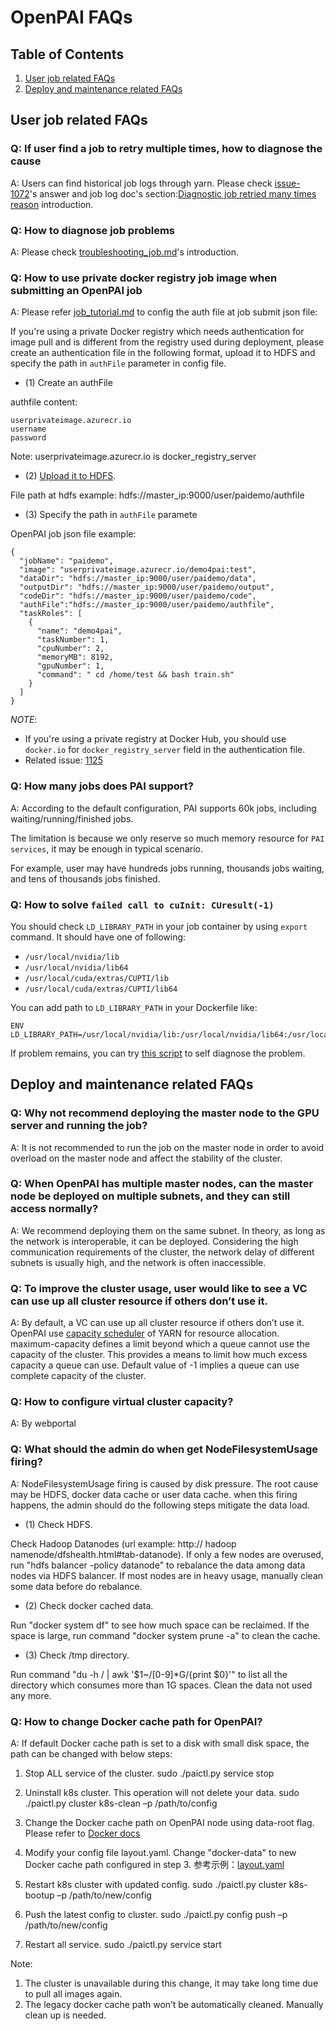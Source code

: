 # OpenPAI FAQs

## Table of Contents

1. [User job related FAQs](#user-job-related-faqs)
2. [Deploy and maintenance related FAQs](#deploy-and-maintenance-related-faqs)

## User job related FAQs

### Q: If user find a job to retry multiple times, how to diagnose the cause

A: Users can find historical job logs through yarn. Please check [issue-1072](https://github.com/Microsoft/pai/issues/1072)'s answer and job log doc's section:[Diagnostic job retried many times reason](./user/troubleshooting_job.md#job-is-running-and-retried-many-times) introduction.

### Q: How to diagnose job problems

A: Please check [troubleshooting_job.md](./user/troubleshooting_job.md)'s introduction.

### Q: How to use private docker registry job image when submitting an OpenPAI job

A: Please refer [job_tutorial.md](./job_tutorial.md) to config the auth file at job submit json file:

If you're using a private Docker registry which needs authentication for image pull and is different from the registry used during deployment, please create an authentication file in the following format, upload it to HDFS and specify the path in `authFile` parameter in config file.

- (1) Create an authFile

authfile content:

    userprivateimage.azurecr.io
    username
    password


Note: userprivateimage.azurecr.io is docker_registry_server

- (2) [Upload it to HDFS](./hadoop/hdfs.md#WebHDFS).

File path at hdfs example: hdfs://master_ip:9000/user/paidemo/authfile

- (3) Specify the path in `authFile` paramete

OpenPAI job json file example:

    {
      "jobName": "paidemo",
      "image": "userprivateimage.azurecr.io/demo4pai:test",
      "dataDir": "hdfs://master_ip:9000/user/paidemo/data",
      "outputDir": "hdfs://master_ip:9000/user/paidemo/output",
      "codeDir": "hdfs://master_ip:9000/user/paidemo/code",
      "authFile":"hdfs://master_ip:9000/user/paidemo/authfile",
      "taskRoles": [
        {
          "name": "demo4pai",
          "taskNumber": 1,
          "cpuNumber": 2,
          "memoryMB": 8192,
          "gpuNumber": 1,
          "command": " cd /home/test && bash train.sh"
        }
      ]
    }


*NOTE*:

- If you're using a private registry at Docker Hub, you should use `docker.io` for `docker_registry_server` field in the authentication file.
- Related issue: [1125](https://github.com/Microsoft/pai/issues/1215)

### Q: How many jobs does PAI support?

A: According to the default configuration, PAI supports 60k jobs, including waiting/running/finished jobs.

The limitation is because we only reserve so much memory resource for `PAI services`, it may be enough in typical scenario.

For example, user may have hundreds jobs running, thousands jobs waiting, and tens of thousands jobs finished.

### Q: How to solve `failed call to cuInit: CUresult(-1)`

You should check `LD_LIBRARY_PATH` in your job container by using `export` command. It should have one of following:

- `/usr/local/nvidia/lib`
- `/usr/local/nvidia/lib64`
- `/usr/local/cuda/extras/CUPTI/lib`
- `/usr/local/cuda/extras/CUPTI/lib64`

You can add path to `LD_LIBRARY_PATH` in your Dockerfile like:

    ENV LD_LIBRARY_PATH=/usr/local/nvidia/lib:/usr/local/nvidia/lib64:/usr/local/cuda/extras/CUPTI/lib:/usr/local/cuda/extras/CUPTI/lib64:$LD_LIBRARY_PATH


If problem remains, you can try [this script](https://gist.github.com/f0k/63a664160d016a491b2cbea15913d549) to self diagnose the problem.

## Deploy and maintenance related FAQs

### Q: Why not recommend deploying the master node to the GPU server and running the job?

A: It is not recommended to run the job on the master node in order to avoid overload on the master node and affect the stability of the cluster.

### Q: When OpenPAI has multiple master nodes, can the master node be deployed on multiple subnets, and they can still access normally?

A: We recommend deploying them on the same subnet. In theory, as long as the network is interoperable, it can be deployed. Considering the high communication requirements of the cluster, the network delay of different subnets is usually high, and the network is often inaccessible.

### Q: To improve the cluster usage, user would like to see a VC can use up all cluster resource if others don’t use it.

A: By default, a VC can use up all cluster resource if others don’t use it. OpenPAI use [capacity scheduler](https://hadoop.apache.org/docs/r1.2.1/capacity_scheduler.html) of YARN for resource allocation. maximum-capacity defines a limit beyond which a queue cannot use the capacity of the cluster. This provides a means to limit how much excess capacity a queue can use. Default value of -1 implies a queue can use complete capacity of the cluster.

### Q: How to configure virtual cluster capacity?

A: By webportal

### Q: What should the admin do when get NodeFilesystemUsage firing?

A: NodeFilesystemUsage firing is caused by disk pressure. The root cause may be HDFS, docker data cache or user data cache. when this firing happens, the admin should do the following steps mitigate the data load.

- (1) Check HDFS.

Check Hadoop Datanodes (url example: http:// hadoop namenode/dfshealth.html#tab-datanode). If only a few nodes are overused, run "hdfs balancer -policy datanode" to rebalance the data among data nodes via HDFS balancer. If most nodes are in heavy usage, manually clean some data before do rebalance.

- (2) Check docker cached data.

Run "docker system df" to see how much space can be reclaimed. If the space is large, run command "docker system prune -a" to clean the cache.

- (3) Check /tmp directory.

Run command "du -h / | awk '$1~/[0-9]*G/{print $0}'" to list all the directory which consumes more than 1G spaces. Clean the data not used any more.

### Q: How to change Docker cache path for OpenPAI?

A: If default Docker cache path is set to a disk with small disk space, the path can be changed with below steps:

1. Stop ALL service of the cluster.
        sudo ./paictl.py service stop

2. Uninstall k8s cluster. This operation will not delete your data.
        sudo ./paictl.py cluster k8s-clean –p /path/to/config

3. Change the Docker cache path on OpenPAI node using data-root flag. Please refer to [Docker docs](https://docs.docker.com/config/daemon/systemd/)

4. Modify your config file layout.yaml. Change "docker-data" to new Docker cache path configured in step 3. 参考示例：[layout.yaml](../../examples/cluster-configuration/layout.yaml#L55)

5. Restart k8s cluster with updated config.
        sudo ./paictl.py cluster k8s-bootup –p /path/to/new/config

6. Push the latest config to cluster.
        sudo ./paictl.py config push –p /path/to/new/config

7. Restart all service.
        sudo ./paictl.py service start

Note:

1. The cluster is unavailable during this change, it may take long time due to pull all images again.
2. The legacy docker cache path won’t be automatically cleaned. Manually clean up is needed.